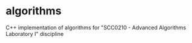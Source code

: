 # algorithms
C++ implementation of algorithms for "SCC0210 - Advanced Algorithms Laboratory I" discipline

